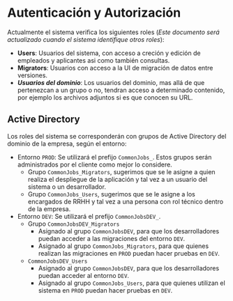 ﻿# Autenticación y Autorización

Actualmente el sistema verifica los siguientes roles (_Este documento será actualizado cuando el sistema identifique otros roles_):

* **Users**: Usuarios del sistema, con acceso a creción y edición de empleados y aplicantes asi como también consultas.
* **Migrators**: Usuarios con acceso a la UI de migración de datos entre versiones.
* **_Usuarios del dominio_**: Los usuarios del dominio, mas allá de que pertenezcan a un grupo o no, tendran acceso a determinado contenido, por ejemplo los archivos adjuntos si es que conocen su URL.



## Active Directory

Los roles del sistema se corresponderán con grupos de Active Directory del dominio de la empresa, según el entorno:

* Entorno `PROD`: Se utilizará el prefijo `CommonJobs_`. Estos grupos serán administrados por el cliente como mejor lo considere.
  * Grupo `CommonJobs_Migrators`, sugerimos que se le asigne a quien realiza el despliegue de la aplicación y tal vez a un usuario del sistema o un desarrollador.
  * Grupo `CommonJobs_Users`, sugerimos que se le asigne a los encargados de RRHH y tal vez a una persona con rol técnico dentro de la empresa.
* Entorno `DEV`: Se utilizará el prefijo `CommonJobsDEV_`.
  * Grupo `CommonJobsDEV_Migrators` 
     * Asignado al grupo `CommonJobsDEV`, para que los desarrolladores puedan acceder a las migraciones del entorno `DEV`.
     * Asignado al grupo `CommonJobs_Migrators`, para que quienes realizan las migraciones en `PROD` puedan hacer pruebas en `DEV`.
  * `CommonJobsDEV_Users`
     * Asignado al grupo `CommonJobsDEV`, para que los desarrolladores puedan acceder al entorno `DEV`.
     * Asignado al grupo `CommonJobs_Users`, para que quienes utilizan el sistema en `PROD` puedan hacer pruebas en `DEV`.

